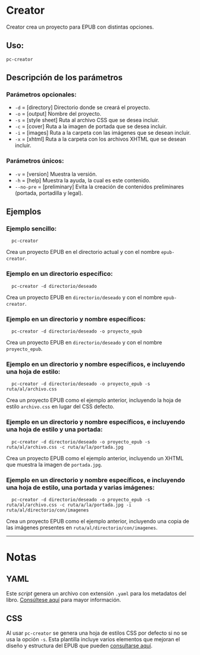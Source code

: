 # Creator

Creator crea un proyecto para EPUB con distintas opciones.

## Uso:

  ```
  pc-creator
  ```

## Descripción de los parámetros

### Parámetros opcionales:

* `-d` = [directory] Directorio donde se creará el proyecto.
* `-o` = [output] Nombre del proyecto.
* `-s` = [style sheet] Ruta al archivo CSS que se desea incluir.
* `-c` = [cover] Ruta a la imagen de portada que se desea incluir.
* `-i` = [images] Ruta a la carpeta con las imágenes que se desean incluir.
* `-x` = [xhtml] Ruta a la carpeta con los archivos XHTML que se desean incluir.

### Parámetros únicos:

* `-v` = [version] Muestra la versión.
* `-h` = [help] Muestra la ayuda, la cual es este contenido.
* `--no-pre` = [preliminary] Evita la creación de contenidos preliminares (portada, portadilla y legal).

## Ejemplos

### Ejemplo sencillo:

```
  pc-creator
```

Crea un proyecto EPUB en el directorio actual y con el nombre `epub-creator`.

### Ejemplo en un directorio específico:

```
  pc-creator -d directorio/deseado
```

Crea un proyecto EPUB en `directorio/deseado` y con el nombre `epub-creator`.

### Ejemplo en un directorio y nombre específicos:

```
  pc-creator -d directorio/deseado -o proyecto_epub
```

Crea un proyecto EPUB en `directorio/deseado` y con el nombre `proyecto_epub`.

### Ejemplo en un directorio y nombre específicos, e incluyendo una hoja de estilo:

```
  pc-creator -d directorio/deseado -o proyecto_epub -s ruta/al/archivo.css
```

Crea un proyecto EPUB como el ejemplo anterior, incluyendo la hoja de estilo `archivo.css` en lugar del CSS defecto.

### Ejemplo en un directorio y nombre específicos, e incluyendo una hoja de estilo y una portada:

```
  pc-creator -d directorio/deseado -o proyecto_epub -s ruta/al/archivo.css -c ruta/a/la/portada.jpg
```

Crea un proyecto EPUB como el ejemplo anterior, incluyendo un XHTML que muestra la imagen de `portada.jpg`.

### Ejemplo en un directorio y nombre específicos, e incluyendo una hoja de estilo, una portada y varias imágenes:

```
  pc-creator -d directorio/deseado -o proyecto_epub -s ruta/al/archivo.css -c ruta/a/la/portada.jpg -i ruta/al/directorio/con/imagenes
```

Crea un proyecto EPUB como el ejemplo anterior, incluyendo una copia de las imágenes presentes en `ruta/al/directorio/con/imagenes`.

------

# Notas

## YAML

Este *script* genera un archivo con extensión `.yaml` para los metadatos
del libro. [Consúltese aquí](https://github.com/NikaZhenya/pecas/tree/master/epub/others/yaml)
para mayor información.

## CSS

Al usar `pc-creator` se genera una hoja de estilos CSS por defecto si no se
usa la opción `-s`. Esta plantilla incluye varios elementos que mejoran 
el diseño y estructura del EPUB que pueden [consultarse aquí](https://github.com/NikaZhenya/pecas/tree/master/epub/others/css).
